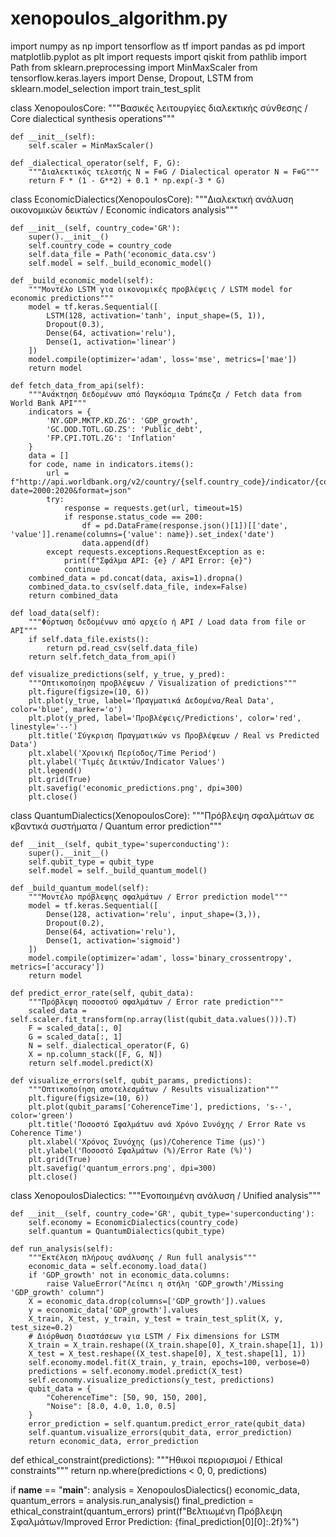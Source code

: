 # xenopoulos_algorithm.py
import numpy as np
import tensorflow as tf
import pandas as pd
import matplotlib.pyplot as plt
import requests
import qiskit
from pathlib import Path
from sklearn.preprocessing import MinMaxScaler
from tensorflow.keras.layers import Dense, Dropout, LSTM
from sklearn.model_selection import train_test_split


class XenopoulosCore:
    """Βασικές λειτουργίες διαλεκτικής σύνθεσης / Core dialectical synthesis operations"""

    def __init__(self):
        self.scaler = MinMaxScaler()

    def _dialectical_operator(self, F, G):
        """Διαλεκτικός τελεστής N = F⊗G / Dialectical operator N = F⊗G"""
        return F * (1 - G**2) + 0.1 * np.exp(-3 * G)


class EconomicDialectics(XenopoulosCore):
    """Διαλεκτική ανάλυση οικονομικών δεικτών / Economic indicators analysis"""

    def __init__(self, country_code='GR'):
        super().__init__()
        self.country_code = country_code
        self.data_file = Path('economic_data.csv')
        self.model = self._build_economic_model()

    def _build_economic_model(self):
        """Μοντέλο LSTM για οικονομικές προβλέψεις / LSTM model for economic predictions"""
        model = tf.keras.Sequential([
            LSTM(128, activation='tanh', input_shape=(5, 1)),
            Dropout(0.3),
            Dense(64, activation='relu'),
            Dense(1, activation='linear')
        ])
        model.compile(optimizer='adam', loss='mse', metrics=['mae'])
        return model

    def fetch_data_from_api(self):
        """Ανάκτηση δεδομένων από Παγκόσμια Τράπεζα / Fetch data from World Bank API"""
        indicators = {
            'NY.GDP.MKTP.KD.ZG': 'GDP_growth',
            'GC.DOD.TOTL.GD.ZS': 'Public_debt',
            'FP.CPI.TOTL.ZG': 'Inflation'
        }
        data = []
        for code, name in indicators.items():
            url = f"http://api.worldbank.org/v2/country/{self.country_code}/indicator/{code}?date=2000:2020&format=json"
            try:
                response = requests.get(url, timeout=15)
                if response.status_code == 200:
                    df = pd.DataFrame(response.json()[1])[['date', 'value']].rename(columns={'value': name}).set_index('date')
                    data.append(df)
            except requests.exceptions.RequestException as e:
                print(f"Σφάλμα API: {e} / API Error: {e}")
                continue
        combined_data = pd.concat(data, axis=1).dropna()
        combined_data.to_csv(self.data_file, index=False)
        return combined_data

    def load_data(self):
        """Φόρτωση δεδομένων από αρχείο ή API / Load data from file or API"""
        if self.data_file.exists():
            return pd.read_csv(self.data_file)
        return self.fetch_data_from_api()

    def visualize_predictions(self, y_true, y_pred):
        """Οπτικοποίηση προβλέψεων / Visualization of predictions"""
        plt.figure(figsize=(10, 6))
        plt.plot(y_true, label='Πραγματικά Δεδομένα/Real Data', color='blue', marker='o')
        plt.plot(y_pred, label='Προβλέψεις/Predictions', color='red', linestyle='--')
        plt.title('Σύγκριση Πραγματικών vs Προβλέψεων / Real vs Predicted Data')
        plt.xlabel('Χρονική Περίοδος/Time Period')
        plt.ylabel('Τιμές Δεικτών/Indicator Values')
        plt.legend()
        plt.grid(True)
        plt.savefig('economic_predictions.png', dpi=300)
        plt.close()


class QuantumDialectics(XenopoulosCore):
    """Πρόβλεψη σφαλμάτων σε κβαντικά συστήματα / Quantum error prediction"""

    def __init__(self, qubit_type='superconducting'):
        super().__init__()
        self.qubit_type = qubit_type
        self.model = self._build_quantum_model()

    def _build_quantum_model(self):
        """Μοντέλο πρόβλεψης σφαλμάτων / Error prediction model"""
        model = tf.keras.Sequential([
            Dense(128, activation='relu', input_shape=(3,)),
            Dropout(0.2),
            Dense(64, activation='relu'),
            Dense(1, activation='sigmoid')
        ])
        model.compile(optimizer='adam', loss='binary_crossentropy', metrics=['accuracy'])
        return model

    def predict_error_rate(self, qubit_data):
        """Πρόβλεψη ποσοστού σφαλμάτων / Error rate prediction"""
        scaled_data = self.scaler.fit_transform(np.array(list(qubit_data.values())).T)
        F = scaled_data[:, 0]
        G = scaled_data[:, 1]
        N = self._dialectical_operator(F, G)
        X = np.column_stack([F, G, N])
        return self.model.predict(X)

    def visualize_errors(self, qubit_params, predictions):
        """Οπτικοποίηση αποτελεσμάτων / Results visualization"""
        plt.figure(figsize=(10, 6))
        plt.plot(qubit_params['CoherenceTime'], predictions, 's--', color='green')
        plt.title('Ποσοστό Σφαλμάτων ανά Χρόνο Συνόχης / Error Rate vs Coherence Time')
        plt.xlabel('Χρόνος Συνόχης (μs)/Coherence Time (μs)')
        plt.ylabel('Ποσοστό Σφαλμάτων (%)/Error Rate (%)')
        plt.grid(True)
        plt.savefig('quantum_errors.png', dpi=300)
        plt.close()


class XenopoulosDialectics:
    """Ενοποιημένη ανάλυση / Unified analysis"""

    def __init__(self, country_code='GR', qubit_type='superconducting'):
        self.economy = EconomicDialectics(country_code)
        self.quantum = QuantumDialectics(qubit_type)

    def run_analysis(self):
        """Εκτέλεση πλήρους ανάλυσης / Run full analysis"""
        economic_data = self.economy.load_data()
        if 'GDP_growth' not in economic_data.columns:
            raise ValueError("Λείπει η στήλη 'GDP_growth'/Missing 'GDP_growth' column")
        X = economic_data.drop(columns=['GDP_growth']).values
        y = economic_data['GDP_growth'].values
        X_train, X_test, y_train, y_test = train_test_split(X, y, test_size=0.2)
        # Διόρθωση διαστάσεων για LSTM / Fix dimensions for LSTM
        X_train = X_train.reshape((X_train.shape[0], X_train.shape[1], 1))
        X_test = X_test.reshape((X_test.shape[0], X_test.shape[1], 1))
        self.economy.model.fit(X_train, y_train, epochs=100, verbose=0)
        predictions = self.economy.model.predict(X_test)
        self.economy.visualize_predictions(y_test, predictions)
        qubit_data = {
            "CoherenceTime": [50, 90, 150, 200],
            "Noise": [8.0, 4.0, 1.0, 0.5]
        }
        error_prediction = self.quantum.predict_error_rate(qubit_data)
        self.quantum.visualize_errors(qubit_data, error_prediction)
        return economic_data, error_prediction


def ethical_constraint(predictions):
    """Ηθικοί περιορισμοί / Ethical constraints"""
    return np.where(predictions < 0, 0, predictions)


if __name__ == "__main__":
    analysis = XenopoulosDialectics()
    economic_data, quantum_errors = analysis.run_analysis()
    final_prediction = ethical_constraint(quantum_errors)
    print(f"Βελτιωμένη Πρόβλεψη Σφαλμάτων/Improved Error Prediction: {final_prediction[0][0]:.2f}%")
